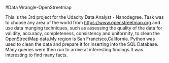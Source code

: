 #Data Wrangle-OpenStreetmap

This is the 3rd project for the Udacity Data Analyst - Nanodegree. 
Task was to choose any area of the world from https://www.openstreetmap.org and use data munging techniques, such as assessing the quality of the data for validity, accuracy, completeness, consistency and uniformity, to clean the OpenStreetMap data.My region is San Francisco,California.
Python was used to clean the data and prepare it for inserting into the SQL Database. Many queries were then run to arrive at interesting findings.It was interesting to find many facts.
